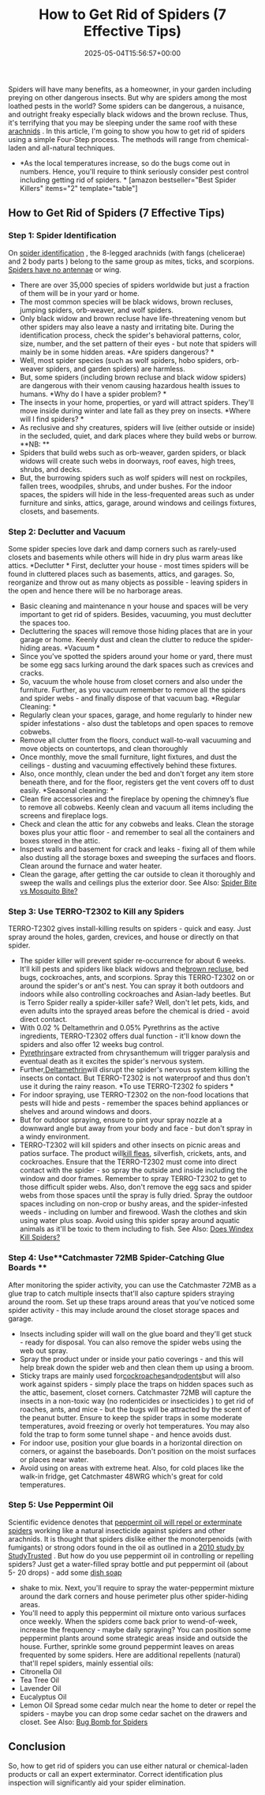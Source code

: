 ﻿---
layout: post
title: How to Get Rid of Spiders (7 Effective Tips)
date: '2025-05-04T15:56:57+00:00'
categories:
- Guide
- Spiders
tags: []
slug: /how-to-get-rid-of-spiders/
lastmod: 2025-05-07T12:21:27+03:00
---

Spiders will have many benefits, as a homeowner, in your garden including preying on other dangerous insects. But why are spiders among the most loathed pests in the world?
Some spiders can be dangerous, a nuisance, and outright freaky especially black widows and the brown recluse.
Thus, it's terrifying that you may be sleeping under the same roof with these
[arachnids](https://www.nationalgeographic.com/news/2004/6/spider-sense-fast-facts-on-extreme-arachnids/)
.
In this article, I'm going to show you how to get rid of spiders using a simple Four-Step process. The methods will range from chemical-laden and all-natural techniques.
- *As the local temperatures increase, so do the bugs come out in numbers. Hence, you'll require to think seriously consider pest control including getting rid of spiders. *
[amazon bestseller="Best Spider Killers" items="2" template="table"]
## How to Get Rid of Spiders (7 Effective Tips)
### Step 1: Spider Identification
On
[spider identification](https://owlcation.com/stem/spider-identification)
, the 8-legged arachnids (with fangs (chelicerae) and 2 body parts ) belong to the same group as mites, ticks, and scorpions.
[Spiders have no antennae](https://pestpolicy.com/do-spiders-have-antennae/)
or wing.
- There are over 35,000 species of spiders worldwide but just a fraction of them will be in your yard or home.
- The most common species will be black widows, brown recluses, jumping spiders, orb-weaver, and wolf spiders.
- Only black widow and brown recluse have life-threatening venom but other spiders may also leave a nasty and irritating bite.
During the identification process, check the spider's behavioral patterns, color, size, number, and the set pattern of their eyes - but note that spiders will mainly be in some hidden areas.
*Are spiders dangerous? *
- Well, most spider species (such as wolf spiders, hobo spiders, orb-weaver spiders, and garden spiders) are harmless.
- But, some spiders (including brown recluse and black widow spiders) are dangerous with their venom causing hazardous health issues to humans.
*Why do I have a spider problem? *
- The insects in your home, properties, or yard will attract spiders. They'll move inside during winter and late fall as they prey on insects.
*Where will I find spiders? *
- As reclusive and shy creatures, spiders will live (either outside or inside) in the secluded, quiet, and dark places where they build webs or burrow.
**NB: **
- Spiders that build webs such as orb-weaver, garden spiders, or black widows will create such webs in doorways, roof eaves, high trees, shrubs, and decks.
- But, the burrowing spiders such as wolf spiders will nest on rockpiles, fallen trees, woodpiles, shrubs, and under bushes.
For the indoor spaces, the spiders will hide in the less-frequented areas such as under furniture and sinks, attics, garage, around windows and ceilings fixtures, closets, and basements.
### Step 2: Declutter and Vacuum
Some spider species love dark and damp corners such as rarely-used closets and basements while others will hide in dry plus warm areas like attics.
*Declutter *
First, declutter your house - most times spiders will be found in cluttered places such as basements, attics, and garages.
So, reorganize and throw out as many objects as possible - leaving spiders in the open and hence there will be no harborage areas.
- Basic cleaning and maintenance n your house and spaces will be very important to get rid of spiders. Besides, vacuuming, you must declutter the spaces too.
- Decluttering the spaces will remove those hiding places that are in your garage or home. Keenly dust and clean the clutter to reduce the spider-hiding areas.
*Vacuum *
- Since you've spotted the spiders around your home or yard, there must be some egg sacs lurking around the dark spaces such as crevices and cracks.
- So, vacuum the whole house from closet corners and also under the furniture. Further, as you vacuum remember to remove all the spiders and spider webs - and finally dispose of that vacuum bag.
*Regular Cleaning: *
- Regularly clean your spaces, garage, and home regularly to hinder new spider infestations - also dust the tabletops and open spaces to remove cobwebs.
- Remove all clutter from the floors, conduct wall-to-wall vacuuming and move objects on countertops, and clean thoroughly
- Once monthly, move the small furniture, light fixtures, and dust the ceilings - dusting and vacuuming effectively behind these fixtures.
- Also, once monthly, clean under the bed and don't forget any item store beneath there, and for the floor, registers get the vent covers off to dust easily.
*Seasonal cleaning: *
- Clean fire accessories and the fireplace by opening the chimney’s flue to remove all cobwebs. Keenly clean and vacuum all items including the screens and fireplace logs.
- Check and clean the attic for any cobwebs and leaks. Clean the storage boxes plus your attic floor - and remember to seal all the containers and boxes stored in the attic.
- Inspect walls and basement for crack and leaks - fixing all of them while also dusting all the storage boxes and sweeping the surfaces and floors. Clean around the furnace and water heater.
- Clean the garage, after getting the car outside to clean it thoroughly and sweep the walls and ceilings plus the exterior door.
See Also:
[Spider Bite vs Mosquito Bite?](https://pestpolicy.com/spider-bite-vs-mosquito-bite/)
### Step 3: Use TERRO-T2302 to Kill any Spiders
TERRO-T2302 gives install-killing results on spiders - quick and easy. Just spray around the holes, garden, crevices, and house or directly on that spider.
- The spider killer will prevent spider re-occurrence for about 6 weeks. It'll kill pests and spiders like black widows and the[brown recluse](https://pestpolicy.com/how-to-get-rid-of-brown-recluse-spiders/), bed bugs, cockroaches, ants, and scorpions.
Spray this TERRO-T2302 on or around the spider's or ant's nest. You can spray it both outdoors and indoors while also controlling cockroaches and Asian-lady beetles.
But is Terro Spider really a spider-killer safe? Well, don't let
pets, kids, and even adults into the sprayed areas before the chemical is dried - avoid direct contact.
- With 0.02 % Deltamethrin and 0.05% Pyrethrins as the active ingredients, TERRO-T2302 offers dual function - it'll know down the spiders and also offer 12 weeks bug control.
- [Pyrethrins](http://npic.orst.edu/factsheets/pyrethrins.pdf)are extracted from chrysanthemum will trigger paralysis and eventual death as it excites the spider's nervous system.
- Further,[Deltamethrin](http://npic.orst.edu/factsheets/DeltaGen.html)will disrupt the spider's nervous system killing the insects on contact. But TERRO-T2302 is not waterproof and thus don't use it during the rainy reason.
*To use TERRO-T2302 fo spiders *
- For indoor spraying, use TERRO-T2302 on the non-food locations that pests will hide and pests - remember the spaces behind appliances or shelves and around windows and doors.
- But for outdoor spraying, ensure to pint your spray nozzle at a downward angle but away from your body and face - but don't spray in a windy environment.
- TERRO-T2302 will kill spiders and other insects on picnic areas and patios surface. The product will[kill fleas](https://pestpolicy.com/best-fogger-for-fleas/), silverfish, crickets, ants, and cockroaches.
Ensure that the TERRO-T2302 must come into direct contact with the spider - so spray the outside and inside including the window and door frames.
Remember to spray TERRO-T2302 to get to those difficult spider webs. Also, don't remove the egg sacs and spider webs from those spaces until the spray is fully dried.
Spray the outdoor spaces including on non-crop or bushy areas, and the spider-infested weeds - including on lumber and firewood. Wash the clothes and skin using water plus soap.
Avoid using this spider spray around aquatic animals as it'll be toxic to them including to fish.
See Also:
[Does Windex Kill Spiders?](https://pestpolicy.com/does-windex-kill-spiders/)
### Step 4: Use**Catchmaster 72MB Spider-Catching Glue Boards **
After monitoring the spider activity, you can use the Catchmaster 72MB as a glue trap to catch multiple insects that'll also capture spiders straying around the room.
Set up these traps around areas that you've noticed some spider activity - this may include around the closet storage spaces and garage.
- Insects including spider will wall on the glue board and they'll get stuck - ready for disposal. You can also remove the spider webs using the web out spray.
- Spray the product under or inside your patio coverings - and this will help break down the spider web and then clean them up using a broom.
- Sticky traps are mainly used for[cockroaches](https://pestpolicy.com/best-roach-killer-for-apartments/)and[rodents](https://pestpolicy.com/best-mole-traps/)but will also work against spiders - simply place the traps on hidden spaces such as the attic, basement, closet corners.
Catchmaster 72MB will capture the insects in a non-toxic way (no rodenticides or insecticides ) to get rid of roaches, ants, and mice - but the bugs will be attracted by the scent of the peanut butter.
Ensure to keep the spider traps in some moderate temperatures, avoid freezing or overly hot temperatures. You may also fold the trap to form some tunnel shape - and hence avoids dust.
- For indoor use, position your glue boards in a horizontal direction on corners, or against the baseboards. Don't position on the moist surfaces or places near water.
- Avoid using on areas with extreme heat. Also, for cold places like the walk-in fridge, get Catchmaster 48WRG which's great for cold temperatures.
### Step 5: Use Peppermint Oil
Scientific evidence denotes that
[peppermint oil will repel or exterminate spiders](https://pestpolicy.com/does-peppermint-oil-repel-spiders/)
working like a natural insecticide against spiders and other arachnids.
It is thought that spiders dislike either the monoterpenoids (with fumigants) or strong odors found in the oil as outlined in a
[2010 study by StudyTrusted](http://www.ncbi.nlm.nih.gov/pmc/articles/PMC3014752/#!po=85.2941)
.
But how do you use peppermint oil in controlling or repelling spiders? Just get a water-filled spray bottle and put peppermint oil (about 5- 20 drops) - add some
[dish soap](https://pestpolicy.com/dawn-dish-soap-for-fleas/)
- shake to mix.
Next, you'll require to spray the water-peppermint mixture around the dark corners and house perimeter plus other spider-hiding areas.
- You'll need to apply this peppermint oil mixture onto various surfaces once weekly. When the spiders come back prior to wend-of-week, increase the frequency - maybe daily spraying?
You can position some peppermint plants around some strategic areas inside and outside the house. Further, sprinkle some ground peppermint leaves on areas frequented by some spiders.
Here are additional repellents (natural) that'll repel spiders, mainly essential oils:
- Citronella Oil
- Tea Tree Oil
- Lavender Oil
- Eucalyptus Oil
- Lemon Oil
Spread some cedar mulch near the home to deter or repel the spiders - maybe you can drop some cedar sachet on the drawers and closet.
See Also:
[Bug Bomb for Spiders](https://pestpolicy.com/bug-bomb-for-spiders/)
## Conclusion
So, how to get rid of spiders you can use either natural or chemical-laden products or call an expert exterminator.
Correct identification plus inspection will significantly aid your spider elimination.